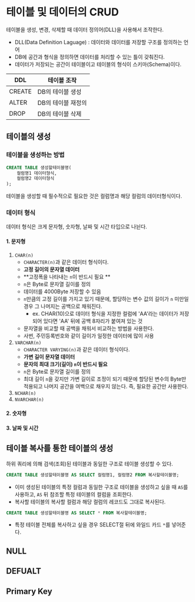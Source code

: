 # 테이블 및 데이터의 CRUD
테이블을 생성, 변경, 삭제할 때 데이터 정의어(DLL)을 사용해서 조작한다.
- DLL(Data Definition Laguage) : 데이터와 데이터를 저장할 구조를 정의하는 언어
- DB에 공간과 형식을 정의하면 데이터를 처리할 수 있는 틀이 갖춰진다.
- 데이터가 저장되는 공간이 테이블이고 테이블의 형식이 스키마(Schema)이다.

|DDL|테이블 조작|
|---|---|
|CREATE|DB의 테이블 생성|
|ALTER|DB의 테이블 재정의|
|DROP|DB의 테이블 삭제|

## 테이블의 생성
### 테이블을 생성하는 방법
```sql
CREATE TABLE 생성할테이블명(
    컬럼명1 데이터형식,
    컬럼명2 데이터형식
);
```
테이블을 생성할 때 필수적으로 필요한 것은 컬럼명과 해당 컬럼의 데이터형식이다.

### 데이터 형식
데이터 형식은 크게 문자형, 숫자형, 날짜 및 시간 타입으로 나뉜다.
#### 1. 문자형
1. `CHAR(n)`
   - `CHARACTER(n)`과 같은 데이터 형식이다.
   - **고정 길이의 문자열 데이터**
   - **고정폭을 나타내는 `n`이 반드시 필요  **
   - `n`은 Byte로 문자열 길이를 정의
   - 데이터를 4000Byte 저장할 수 있음
   - `n`만큼의 고정 길이를 가지고 있기 때문에, 할당하는 변수 값의 길이가 `n` 미만일 경우 그 나머지는 공백으로 채워진다.
     - ex. CHAR(10)으로 데이터 형식을 지정한 컬럼에 'AA'라는 데이터가 저장되어 있다면 'AA' 뒤에 공백 8자리가 붙여져 있는 것
   - 문자열을 비교할 때 공백을 채워서 비교하는 방법을 사용한다.
   - 사번, 주민등록번호와 같이 길이가 일정한 데이터에 많이 사용
2. `VARCHAR(n)`
   - `CHARACTER VARYING(n)`과 같은 데이터 형식이다.
   - **가변 길이 문자열 데이터**
   - **문자의 최대 크기(길이) `n`이 반드시 필요**
   - `n`은 Byte로 문자열 길이를 정의
   - 최대 길이 `n`을 갖지만 가변 길이로 조정이 되기 때문에 할당된 변수의 Byte만 적용되고 나머지 공간을 여백으로 채우지 않는다. 즉, 필요한 공간만 사용한다.
3. `NCHAR(n)`
4. `NVARCHAR(n)`
#### 2. 숫자형
#### 3. 날짜 및 시간



## 테이블 복사를 통한 테이블의 생성
하위 쿼리에 의해 검색(조회)된 테이블과 동일한 구조로 테이블 생성할 수 있다.
```sql
CREATE TABLE 생성할테이블명 AS SELECT 컬럼명1, 컬럼명2 FROM 복사할테이블명;
```
- 이미 생성된 테이블의 특정 컬럼과 동일한 구조로 테이블을 생성하고 싶을 때 `AS`를 사용하고, `AS` 뒤 참조할 특정 테이블의 컬럼을 조회한다.
- 복사할 테이블의 복사할 컬럼과 해당 컬럼의 레코드도 그대로 복사된다.
```sql
CREATE TABLE 생성할테이블명 AS SELECT * FROM 복사할테이블명;
```
- 특정 테이블 전체를 복사하고 싶을 경우 SELECT절 뒤에 와일드 카드 `*`를 넣어준다.

## NULL

## DEFUALT

## Primary Key

## 